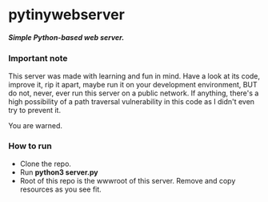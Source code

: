 # pytinywebserver
##### Simple Python-based web server.

### Important note
This server was made with learning and fun in mind. Have a look at its code, improve it, rip it apart, maybe run it on your development environment, BUT do not, never, ever run this server on a public network. If anything, there's a high possibility of a path traversal vulnerability in this code as I didn't even try to prevent it.

You are warned.

### How to run
* Clone the repo.
* Run **python3 server.py**
* Root of this repo is the wwwroot of this server. Remove and copy resources as you see fit.
